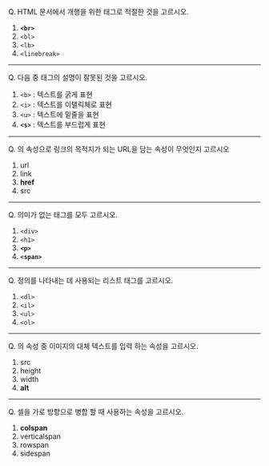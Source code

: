 Q. HTML 문서에서 개행을 위한 태그로 적절한 것을 고르시오.

1. **```<br>```**
2. ```<bl>```
3. ```<lb>```
4. ```<linebreak>```

---

Q. 다음 중 태그의 설명이 잘못된 것을 고르시오.

1. ```<b>``` : 텍스트를 굵게 표현
2. ```<i>``` : 텍스트를 이탤릭체로 표현
3. ```<u>``` : 텍스트에 밑줄을 표현
4. **```<s>```** : 텍스트를 부드럽게 표현

---

Q. <a>의 속성으로 링크의 목적지가 되는 URL을 담는 속성이 무엇인지 고르시오

1. url
2. link
3. **href**
4. src

---

Q. 의미가 없는 태그를 모두 고르시오.

1. ```<div>```
2. ```<h1>```
3. **```<p>```**
4. **```<span>```**

---

Q. 정의를 나타내는 데 사용되는 리스트 태그를 고르시오.

1. ```<dl>```
2. ```<il>```
3. ```<ul>```
4. ```<ol>```

---

Q. <img>의 속성 중 이미지의 대체 텍스트를 입력 하는 속성을 고르시오.

1. src
2. height
3. width
4. **alt**

---

Q. 셀을 가로 방향으로 병합 할 때 사용하는 속성을 고르시오.

1. **colspan**
2. verticalspan
3. rowspan
4. sidespan
